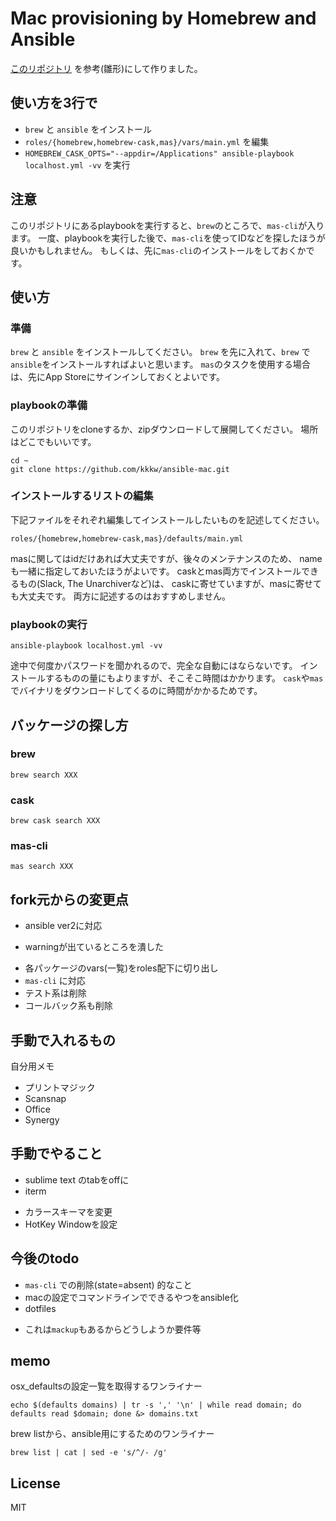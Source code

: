 # Mac provisioning by Homebrew and Ansible

[このリポジトリ](https://github.com/mawatari/mac-provisioning) を参考(雛形)にして作りました。

## 使い方を3行で

+  `brew` と `ansible` をインストール
+  `roles/{homebrew,homebrew-cask,mas}/vars/main.yml` を編集
+  `HOMEBREW_CASK_OPTS="--appdir=/Applications" ansible-playbook localhost.yml -vv` を実行

## 注意

このリポジトリにあるplaybookを実行すると、`brew`のところで、`mas-cli`が入ります。
一度、playbookを実行した後で、`mas-cli`を使ってIDなどを探したほうが良いかもしれません。
もしくは、先に`mas-cli`のインストールをしておくかです。

## 使い方

### 準備

`brew` と `ansible` をインストールしてください。
`brew` を先に入れて、`brew` で`ansible`をインストールすればよいと思います。
`mas`のタスクを使用する場合は、先にApp Storeにサインインしておくとよいです。

### playbookの準備

このリポジトリをcloneするか、zipダウンロードして展開してください。
場所はどこでもいいです。

```
cd ~
git clone https://github.com/kkkw/ansible-mac.git
```

###  インストールするリストの編集

下記ファイルをそれぞれ編集してインストールしたいものを記述してください。

```
roles/{homebrew,homebrew-cask,mas}/defaults/main.yml
```

masに関してはidだけあれば大丈夫ですが、後々のメンテナンスのため、
nameも一緒に指定しておいたほうがよいです。
caskとmas両方でインストールできるもの(Slack, The Unarchiverなど)は、
caskに寄せていますが、masに寄せても大丈夫です。
両方に記述するのはおすすめしません。

### playbookの実行

```
ansible-playbook localhost.yml -vv
```

途中で何度かパスワードを聞かれるので、完全な自動にはならないです。
インストールするものの量にもよりますが、そこそこ時間はかかります。
`cask`や`mas`でバイナリをダウンロードしてくるのに時間がかかるためです。

## バッケージの探し方

### brew

```
brew search XXX
```

### cask

```
brew cask search XXX
```

### mas-cli

```
mas search XXX
```

## fork元からの変更点

+  ansible ver2に対応
  -  warningが出ているところを潰した
+  各パッケージのvars(一覧)をroles配下に切り出し
+  `mas-cli` に対応
+  テスト系は削除
+  コールバック系も削除

## 手動で入れるもの

自分用メモ

-  プリントマジック
-  Scansnap
-  Office
-  Synergy

## 手動でやること

+  sublime text のtabをoffに
+  iterm
  -  カラースキーマを変更
  -  HotKey Windowを設定

## 今後のtodo

+  `mas-cli` での削除(state=absent) 的なこと
+  macの設定でコマンドラインでできるやつをansible化
+  dotfiles
  -  これは`mackup`もあるからどうしようか要件等

## memo

osx_defaultsの設定一覧を取得するワンライナー

    echo $(defaults domains) | tr -s ',' '\n' | while read domain; do defaults read $domain; done &> domains.txt

brew listから、ansible用にするためのワンライナー

    brew list | cat | sed -e 's/^/- /g'

## License

MIT
